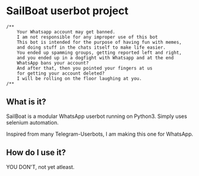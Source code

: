 # SailBoat userbot project



```
/**
    Your Whatsapp account may get banned.
    I am not responsible for any improper use of this bot
    This bot is intended for the purpose of having fun with memes,
    and doing stuff in the chats itself to make life easier.
    You ended up spamming groups, getting reported left and right,
    and you ended up in a dogfight with Whatsapp and at the end
    WhatsApp bans your account?
    And after that, then you pointed your fingers at us
    for getting your account deleted?
    I will be rolling on the floor laughing at you.
/**
```

## What is it?

SailBoat is a modular WhatsApp userbot running on Python3.
Simply uses selenium automation.

Inspired from many Telegram-Userbots, I am making this one for WhatsApp.

## How do I use it?

YOU DON'T, not yet atleast.
